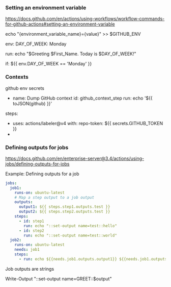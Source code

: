 ### Setting an environment variable
https://docs.github.com/en/actions/using-workflows/workflow-commands-for-github-actions#setting-an-environment-variable

echo "{environment_variable_name}={value}" >> $GITHUB_ENV

env:
    DAY_OF_WEEK: Monday

run: echo "$Greeting $First_Name. Today is $DAY_OF_WEEK!"

if: ${{ env.DAY_OF_WEEK == 'Monday' }}

### Contexts
github
env
secrets


- name: Dump GitHub context
  id: github_context_step
  run: echo '${{ toJSON(github) }}'

steps:
- uses: actions/labeler@v4
  with:
      repo-token: ${{ secrets.GITHUB_TOKEN }}
- 
### Defining outputs for jobs
https://docs.github.com/en/enterprise-server@3.4/actions/using-jobs/defining-outputs-for-jobs


Example: Defining outputs for a job

```yaml
jobs:
  job1:
    runs-on: ubuntu-latest
    # Map a step output to a job output
    outputs:
      output1: ${{ steps.step1.outputs.test }}
      output2: ${{ steps.step2.outputs.test }}
    steps:
      - id: step1
        run: echo "::set-output name=test::hello"
      - id: step2
        run: echo "::set-output name=test::world"
  job2:
    runs-on: ubuntu-latest
    needs: job1
    steps:
      - run: echo ${{needs.job1.outputs.output1}} ${{needs.job1.outputs.output2}}
```


Job outputs are strings

Write-Output "::set-output name=GREET::$output"